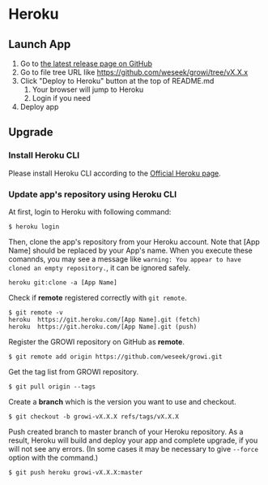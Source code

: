 # Heroku

## Launch App

1. Go to [the latest release page on GitHub](https://github.com/weseek/growi/releases/latest)
1. Go to file tree URL like https://github.com/weseek/growi/tree/vX.X.x
1. Click "Deploy to Heroku" button at the top of README.md
      1. Your browser will jump to Heroku
      1. Login if you need
1. Deploy app



## Upgrade

### Install Heroku CLI

Please install Heroku CLI according to the [Official Heroku page](https://devcenter.heroku.com/articles/heroku-cli#download-and-install).

### Update app's repository using Heroku CLI

At first, login to Heroku with following command:

```
$ heroku login 
```

Then, clone the app's repository from your Heroku account. Note that \[App Name\] should be replaced by your App's name. When you execute these comannds, you may see a message like `warning: You appear to have cloned an empty repository.`, it can be ignored safely.
```
heroku git:clone -a [App Name]
```

Check if **remote** registered correctly with `git remote`.
```
$ git remote -v
heroku	https://git.heroku.com/[App Name].git (fetch)
heroku	https://git.heroku.com/[App Name].git (push)
```

Register the GROWI repository on GitHub as **remote**.
```
$ git remote add origin https://github.com/weseek/growi.git
```

Get the tag list from GROWI repository.
```
$ git pull origin --tags 
```

Create a **branch** which is the version you want to use and checkout.
```
$ git checkout -b growi-vX.X.X refs/tags/vX.X.X
```

Push created branch to master branch of your Heroku repository. As a result, Heroku will build and deploy your app and complete upgrade, if you will not see any errors. (In some cases it may be necessary to give `--force` option with the command.)

```
$ git push heroku growi-vX.X.X:master
```
